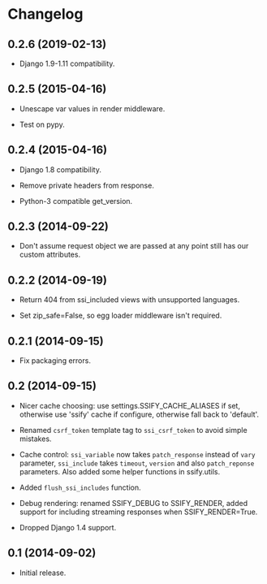# Changelog

## 0.2.6 (2019-02-13)

* Django 1.9-1.11 compatibility.

## 0.2.5 (2015-04-16)

* Unescape var values in render middleware.

* Test on pypy.


## 0.2.4 (2015-04-16)

* Django 1.8 compatibility.

* Remove private headers from response.

* Python-3 compatible get_version.


## 0.2.3 (2014-09-22)

* Don't assume request object we are passed at any point still has
  our custom attributes.


## 0.2.2 (2014-09-19)

* Return 404 from ssi_included views with unsupported languages.

* Set zip_safe=False, so egg loader middleware isn't required.


## 0.2.1 (2014-09-15)

* Fix packaging errors.


## 0.2 (2014-09-15)

* Nicer cache choosing: use settings.SSIFY_CACHE_ALIASES if set,
  otherwise use 'ssify' cache if configure, otherwise
  fall back to 'default'.

* Renamed `csrf_token` template tag to `ssi_csrf_token` to avoid
  simple mistakes.

* Cache control: `ssi_variable` now takes `patch_response` instead
  of `vary` parameter, `ssi_include` takes `timeout`, `version` and
  also `patch_reponse` parameters.  Also added some helper functions
  in ssify.utils.

* Added `flush_ssi_includes` function.

* Debug rendering: renamed SSIFY_DEBUG to SSIFY_RENDER, added support
  for including streaming responses when SSIFY_RENDER=True.

* Dropped Django 1.4 support.


## 0.1 (2014-09-02)

* Initial release.
